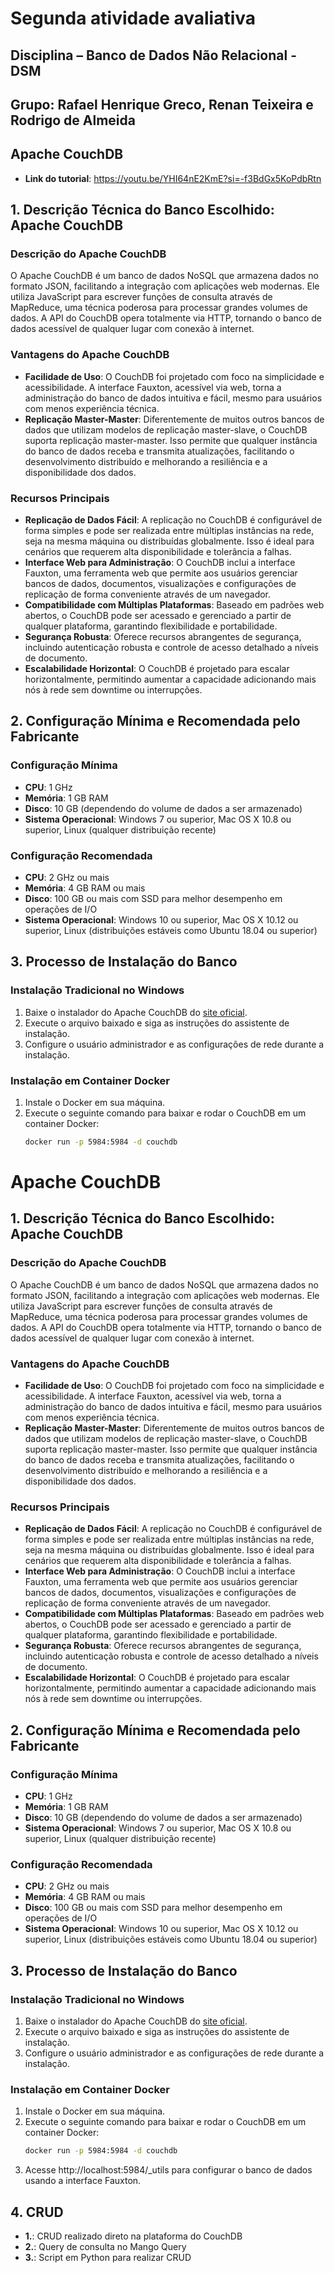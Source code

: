 # Segunda atividade avaliativa
## Disciplina – Banco de Dados Não Relacional - DSM
## Grupo: Rafael Henrique Greco, Renan Teixeira e Rodrigo de Almeida
## Apache CouchDB

- **Link do tutorial**: https://youtu.be/YHI64nE2KmE?si=-f3BdGx5KoPdbRtn

## 1. Descrição Técnica do Banco Escolhido: Apache CouchDB

### Descrição do Apache CouchDB
O Apache CouchDB é um banco de dados NoSQL que armazena dados no formato JSON, facilitando a integração com aplicações web modernas. Ele utiliza JavaScript para escrever funções de consulta através de MapReduce, uma técnica poderosa para processar grandes volumes de dados. A API do CouchDB opera totalmente via HTTP, tornando o banco de dados acessível de qualquer lugar com conexão à internet.

### Vantagens do Apache CouchDB

- **Facilidade de Uso**: O CouchDB foi projetado com foco na simplicidade e acessibilidade. A interface Fauxton, acessível via web, torna a administração do banco de dados intuitiva e fácil, mesmo para usuários com menos experiência técnica.
- **Replicação Master-Master**: Diferentemente de muitos outros bancos de dados que utilizam modelos de replicação master-slave, o CouchDB suporta replicação master-master. Isso permite que qualquer instância do banco de dados receba e transmita atualizações, facilitando o desenvolvimento distribuído e melhorando a resiliência e a disponibilidade dos dados.

### Recursos Principais

- **Replicação de Dados Fácil**: A replicação no CouchDB é configurável de forma simples e pode ser realizada entre múltiplas instâncias na rede, seja na mesma máquina ou distribuídas globalmente. Isso é ideal para cenários que requerem alta disponibilidade e tolerância a falhas.
- **Interface Web para Administração**: O CouchDB inclui a interface Fauxton, uma ferramenta web que permite aos usuários gerenciar bancos de dados, documentos, visualizações e configurações de replicação de forma conveniente através de um navegador.
- **Compatibilidade com Múltiplas Plataformas**: Baseado em padrões web abertos, o CouchDB pode ser acessado e gerenciado a partir de qualquer plataforma, garantindo flexibilidade e portabilidade.
- **Segurança Robusta**: Oferece recursos abrangentes de segurança, incluindo autenticação robusta e controle de acesso detalhado a níveis de documento.
- **Escalabilidade Horizontal**: O CouchDB é projetado para escalar horizontalmente, permitindo aumentar a capacidade adicionando mais nós à rede sem downtime ou interrupções.

## 2. Configuração Mínima e Recomendada pelo Fabricante

### Configuração Mínima
- **CPU**: 1 GHz
- **Memória**: 1 GB RAM
- **Disco**: 10 GB (dependendo do volume de dados a ser armazenado)
- **Sistema Operacional**: Windows 7 ou superior, Mac OS X 10.8 ou superior, Linux (qualquer distribuição recente)

### Configuração Recomendada
- **CPU**: 2 GHz ou mais
- **Memória**: 4 GB RAM ou mais
- **Disco**: 100 GB ou mais com SSD para melhor desempenho em operações de I/O
- **Sistema Operacional**: Windows 10 ou superior, Mac OS X 10.12 ou superior, Linux (distribuições estáveis como Ubuntu 18.04 ou superior)

## 3. Processo de Instalação do Banco

### Instalação Tradicional no Windows
1. Baixe o instalador do Apache CouchDB do [site oficial](https://couchdb.apache.org/).
2. Execute o arquivo baixado e siga as instruções do assistente de instalação.
3. Configure o usuário administrador e as configurações de rede durante a instalação.

### Instalação em Container Docker
1. Instale o Docker em sua máquina.
2. Execute o seguinte comando para baixar e rodar o CouchDB em um container Docker:
   ```bash
   docker run -p 5984:5984 -d couchdb
# Apache CouchDB

## 1. Descrição Técnica do Banco Escolhido: Apache CouchDB

### Descrição do Apache CouchDB
O Apache CouchDB é um banco de dados NoSQL que armazena dados no formato JSON, facilitando a integração com aplicações web modernas. Ele utiliza JavaScript para escrever funções de consulta através de MapReduce, uma técnica poderosa para processar grandes volumes de dados. A API do CouchDB opera totalmente via HTTP, tornando o banco de dados acessível de qualquer lugar com conexão à internet.

### Vantagens do Apache CouchDB

- **Facilidade de Uso**: O CouchDB foi projetado com foco na simplicidade e acessibilidade. A interface Fauxton, acessível via web, torna a administração do banco de dados intuitiva e fácil, mesmo para usuários com menos experiência técnica.
- **Replicação Master-Master**: Diferentemente de muitos outros bancos de dados que utilizam modelos de replicação master-slave, o CouchDB suporta replicação master-master. Isso permite que qualquer instância do banco de dados receba e transmita atualizações, facilitando o desenvolvimento distribuído e melhorando a resiliência e a disponibilidade dos dados.

### Recursos Principais

- **Replicação de Dados Fácil**: A replicação no CouchDB é configurável de forma simples e pode ser realizada entre múltiplas instâncias na rede, seja na mesma máquina ou distribuídas globalmente. Isso é ideal para cenários que requerem alta disponibilidade e tolerância a falhas.
- **Interface Web para Administração**: O CouchDB inclui a interface Fauxton, uma ferramenta web que permite aos usuários gerenciar bancos de dados, documentos, visualizações e configurações de replicação de forma conveniente através de um navegador.
- **Compatibilidade com Múltiplas Plataformas**: Baseado em padrões web abertos, o CouchDB pode ser acessado e gerenciado a partir de qualquer plataforma, garantindo flexibilidade e portabilidade.
- **Segurança Robusta**: Oferece recursos abrangentes de segurança, incluindo autenticação robusta e controle de acesso detalhado a níveis de documento.
- **Escalabilidade Horizontal**: O CouchDB é projetado para escalar horizontalmente, permitindo aumentar a capacidade adicionando mais nós à rede sem downtime ou interrupções.

## 2. Configuração Mínima e Recomendada pelo Fabricante

### Configuração Mínima
- **CPU**: 1 GHz
- **Memória**: 1 GB RAM
- **Disco**: 10 GB (dependendo do volume de dados a ser armazenado)
- **Sistema Operacional**: Windows 7 ou superior, Mac OS X 10.8 ou superior, Linux (qualquer distribuição recente)

### Configuração Recomendada
- **CPU**: 2 GHz ou mais
- **Memória**: 4 GB RAM ou mais
- **Disco**: 100 GB ou mais com SSD para melhor desempenho em operações de I/O
- **Sistema Operacional**: Windows 10 ou superior, Mac OS X 10.12 ou superior, Linux (distribuições estáveis como Ubuntu 18.04 ou superior)

## 3. Processo de Instalação do Banco

### Instalação Tradicional no Windows
1. Baixe o instalador do Apache CouchDB do [site oficial](https://couchdb.apache.org/).
2. Execute o arquivo baixado e siga as instruções do assistente de instalação.
3. Configure o usuário administrador e as configurações de rede durante a instalação.

### Instalação em Container Docker
1. Instale o Docker em sua máquina.
2. Execute o seguinte comando para baixar e rodar o CouchDB em um container Docker:
   ```bash
   docker run -p 5984:5984 -d couchdb
3. Acesse http://localhost:5984/_utils para configurar o banco de dados usando a interface Fauxton.

## 4. CRUD
- **1.**: CRUD realizado direto na plataforma do CouchDB
- **2.**: Query de consulta no Mango Query
- **3.**: Script em Python para realizar CRUD



